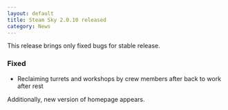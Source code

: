 ```yaml
---
layout: default
title: Steam Sky 2.0.10 released
category: News
---
```

This release brings only fixed bugs for stable release.

### Fixed
- Reclaiming turrets and workshops by crew members after back to work after
  rest

Additionally, new version of homepage appears.
